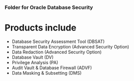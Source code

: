 ### Folder for Oracle Database Security

# Products include

- Database Security Assessment Tool (DBSAT)
- Transparent Data Encryption (Advanced Security Option)
- Data Redaction (Advanced Security Option)
- Database Vault (DV)
- Privilege Analysis (PA)
- Audit Vault & Database Firewall (ADVF)
- Data Masking & Subsetting (DMS)

